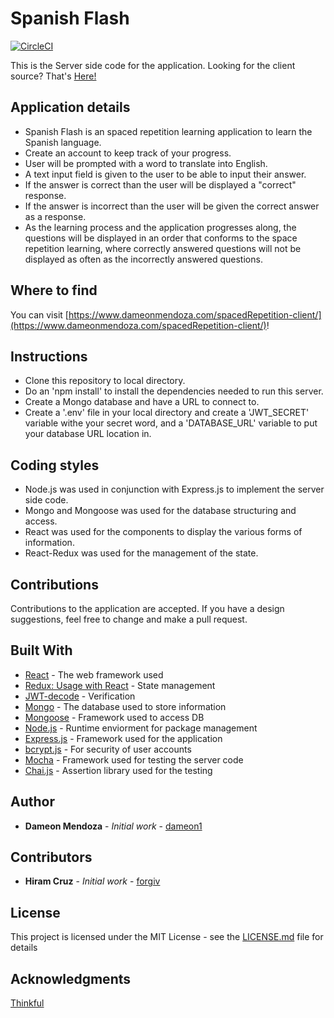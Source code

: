# Spanish Flash
[![CircleCI](https://circleci.com/gh/Dameon1/spacedRepetition-server.svg?style=svg)](https://circleci.com/gh/Dameon1/spacedRepetition-server)

This is the Server side code for the application.
Looking for the client source? That's [Here!](https://github.com/Dameon1/spacedRepetition-client/tree/master)


## Application details

- Spanish Flash is an spaced repetition learning application to learn the Spanish language.
- Create an account to keep track of your progress.
- User will be prompted with a word to translate into English.
- A text input field is given to the user to be able to input their answer.
- If the answer is correct than the user will be displayed a "correct" response.
- If the answer is incorrect than the user will be given the correct answer as a response.
- As the learning process and the application progresses along, the questions will be displayed in an order that
  conforms to the space repetition learning, where correctly answered questions will not be displayed as often as the incorrectly answered questions.

## Where to find

You can visit [https://www.dameonmendoza.com/spacedRepetition-client/](https://www.dameonmendoza.com/spacedRepetition-client/)!

## Instructions

- Clone this repository to local directory.
- Do an 'npm install' to install the dependencies needed to run this server.
- Create a Mongo database and have a URL to connect to.
- Create a '.env' file in your local directory and create a 'JWT_SECRET' variable withe your secret word, and a      'DATABASE_URL' variable to put your database URL location in.

## Coding styles

- Node.js was used in conjunction with Express.js to implement the server side code.
- Mongo and Mongoose was used for the database structuring and access.
- React was used for the components to display the various forms of information.
- React-Redux was used for the management of the state.


## Contributions

Contributions to the application are accepted. If you have a design suggestions, feel free to change and make a pull request.

## Built With

- [React](https://github.com/gitname/react-gh-pages) - The web framework used
- [Redux: Usage with React](https://redux.js.org/basics/usage-with-react) - State management
- [JWT-decode](https://www.npmjs.com/package/jwt-decode) - Verification
- [Mongo](https://www.mongodb.com) - The database used to store information
- [Mongoose](http://mongoosejs.com/docs/guide.html) - Framework used to access DB
- [Node.js](https://nodejs.org/en) - Runtime enviorment for package management
- [Express.js](https://expressjs.com) - Framework used for the application
- [bcrypt.js](https://www.npmjs.com/package/bcryptjs) - For security of user accounts
- [Mocha](https://mochajs.org/) - Framework used for testing the server code
- [Chai.js](http://www.chaijs.com) - Assertion library used for the testing

## Author

- **Dameon Mendoza** - *Initial work* - [dameon1](https://github.com/dameon1)

## Contributors

- **Hiram Cruz** - *Initial work* - [forgiv](https://github.com/forgiv)

## License

This project is licensed under the MIT License - see the [LICENSE.md](LICENSE.md) file for details

## Acknowledgments

[Thinkful](https://www.thinkful.com/)
